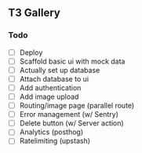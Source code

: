 ## T3 Gallery

### Todo
* [ ] Deploy
* [ ] Scaffold basic ui with mock data
* [ ] Actually set up database
* [ ] Attach database to ui
* [ ] Add authentication
* [ ] Add image upload
* [ ] Routing/image page (parallel route)
* [ ] Error management (w/ Sentry)
* [ ] Delete button (w/ Server action)
* [ ] Analytics (posthog)
* [ ] Ratelimiting (upstash)